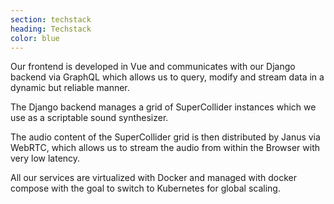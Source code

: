 ```yaml
---
section: techstack
heading: Techstack
color: blue
---
```


Our frontend is developed in Vue and communicates with our Django backend via GraphQL which allows us to query, modify and stream data in a dynamic but reliable manner.

The Django backend manages a grid of SuperCollider instances which we use as a scriptable sound synthesizer.

The audio content of the SuperCollider grid is then distributed by Janus via WebRTC, which allows us to stream the audio from within the Browser with very low latency.

All our services are virtualized with Docker and managed with docker compose with the goal to switch to Kubernetes for global scaling.
